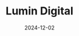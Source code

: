 ---  
layout: startup_page  
title: "Lumin Digital"  
id: "lumindigital.com"  
permalink: "/lumindigitallumindigital.com12022024/"  
website: "https://lumindigital.com/"  
funding_round: "Growth Equity"  
funding_amount: "$160M"  
investors: "Light Street Capital, NewView Capital, Partners Group, Velera"  
about: "Lumin Digital is a cloud-native digital banking provider offering a disruption-proof platform to financial institutions across the United States. Their platform combines innovation, data, and speed to meet evolving banking user expectations, enabling clients to innovate, scale, and optimize digital banking ROI. Lumin Digital prioritizes customer centricity and aims to strengthen digital relationships between financial institutions and their customers."  
markets: "Fintech, Digital Banking, Financial Services, SaaS, Software"  
hq: "San Ramon, California, United States"  
founded_year: "2016"  
linkedin: "https://www.linkedin.com/company/lumindigital"  
twitter: "https://twitter.com/lumindigital"  
instagram: ""  
facebook: ""  
crunchbase: "https://www.crunchbase.com/organization/lumin-digital"  
pitchbook: "https://pitchbook.com/profiles/company/336248-74"  

date_display: "02-Dec-2024"  
date: "2024-12-02"

# SEO Optimization  
meta_title: "Lumin Digital - Growth Equity Funding ($160M)"  
meta_description: "Lumin Digital, Lumin Digital is a cloud-native digital banking provider offering a disruption-proof platform to financial institutions across the United States. Thei..."  
meta_keywords: "Lumin Digital, Fintech, Digital Banking, Financial Services, SaaS, Software, Growth Equity funding"  
canonical_url: "https://startup.projectstartups.com/lumindigitallumindigital.com12022024/"  
---